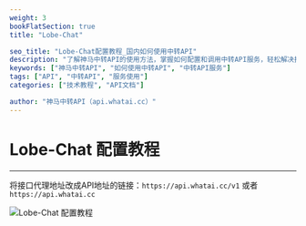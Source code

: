```yaml
---
weight: 3
bookFlatSection: true
title: "Lobe-Chat"

seo_title: "Lobe-Chat​配置教程_国内如何使用中转API"
description: "了解神马中转API的使用方法，掌握如何配置和调用中转API服务，轻松解决接口调用难题。"
keywords: ["神马中转API", "如何使用中转API", "中转API服务"]
tags: ["API", "中转API", "服务使用"]
categories: ["技术教程", "API文档"]

author: "神马中转API（api.whatai.cc）"
---
```


# Lobe-Chat ​配置教程
---

将接口代理地址改成API地址的链接：`https://api.whatai.cc/v1` 或者 `https://api.whatai.cc`

![Lobe-Chat ​配置教程](https://pic2.imgdd.cc/item/68e3d6e18dc72b176e79f2e6.png)
